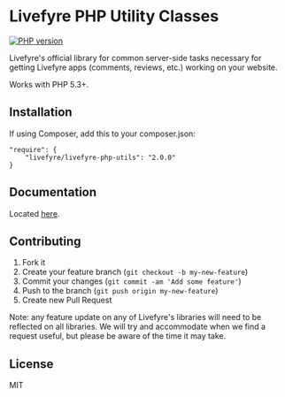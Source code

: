 # Livefyre PHP Utility Classes
[![PHP version](https://badge.fury.io/ph/Livefyre%2Flivefyre-php-utils.png)](http://badge.fury.io/ph/Livefyre%2Flivefyre-php-utils)

Livefyre's official library for common server-side tasks necessary for getting Livefyre apps (comments, reviews, etc.) working on your website.

Works with PHP 5.3+.

## Installation

If using Composer, add this to your composer.json:

	"require": {
        "livefyre/livefyre-php-utils": "2.0.0"
    }

## Documentation

Located [here](http://answers.livefyre.com/developers/libraries).

## Contributing

1. Fork it
2. Create your feature branch (`git checkout -b my-new-feature`)
3. Commit your changes (`git commit -am 'Add some feature'`)
4. Push to the branch (`git push origin my-new-feature`)
5. Create new Pull Request

Note: any feature update on any of Livefyre's libraries will need to be reflected on all libraries. We will try and accommodate when we find a request useful, but please be aware of the time it may take.

## License

MIT
